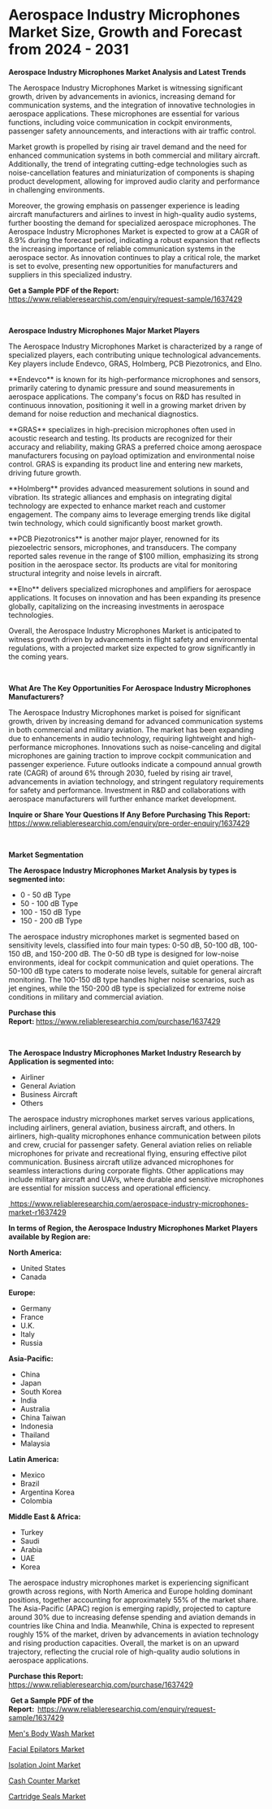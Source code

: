 <p><h1>Aerospace Industry Microphones Market Size, Growth and Forecast from 2024 - 2031</h1></p><p><strong>Aerospace Industry Microphones Market Analysis and Latest Trends</strong></p>
<p><p>The Aerospace Industry Microphones Market is witnessing significant growth, driven by advancements in avionics, increasing demand for communication systems, and the integration of innovative technologies in aerospace applications. These microphones are essential for various functions, including voice communication in cockpit environments, passenger safety announcements, and interactions with air traffic control.</p><p>Market growth is propelled by rising air travel demand and the need for enhanced communication systems in both commercial and military aircraft. Additionally, the trend of integrating cutting-edge technologies such as noise-cancellation features and miniaturization of components is shaping product development, allowing for improved audio clarity and performance in challenging environments.</p><p>Moreover, the growing emphasis on passenger experience is leading aircraft manufacturers and airlines to invest in high-quality audio systems, further boosting the demand for specialized aerospace microphones. The Aerospace Industry Microphones Market is expected to grow at a CAGR of 8.9% during the forecast period, indicating a robust expansion that reflects the increasing importance of reliable communication systems in the aerospace sector. As innovation continues to play a critical role, the market is set to evolve, presenting new opportunities for manufacturers and suppliers in this specialized industry.</p></p>
<p><strong>Get a Sample PDF of the Report:&nbsp;</strong> <a href="https://www.reliableresearchiq.com/enquiry/request-sample/1637429">https://www.reliableresearchiq.com/enquiry/request-sample/1637429</a></p>
<p>&nbsp;</p>
<p><strong>Aerospace Industry Microphones Major Market Players</strong></p>
<p><p>The Aerospace Industry Microphones Market is characterized by a range of specialized players, each contributing unique technological advancements. Key players include Endevco, GRAS, Holmberg, PCB Piezotronics, and Elno.</p><p>**Endevco** is known for its high-performance microphones and sensors, primarily catering to dynamic pressure and sound measurements in aerospace applications. The company's focus on R&D has resulted in continuous innovation, positioning it well in a growing market driven by demand for noise reduction and mechanical diagnostics.</p><p>**GRAS** specializes in high-precision microphones often used in acoustic research and testing. Its products are recognized for their accuracy and reliability, making GRAS a preferred choice among aerospace manufacturers focusing on payload optimization and environmental noise control. GRAS is expanding its product line and entering new markets, driving future growth.</p><p>**Holmberg** provides advanced measurement solutions in sound and vibration. Its strategic alliances and emphasis on integrating digital technology are expected to enhance market reach and customer engagement. The company aims to leverage emerging trends like digital twin technology, which could significantly boost market growth.</p><p>**PCB Piezotronics** is another major player, renowned for its piezoelectric sensors, microphones, and transducers. The company reported sales revenue in the range of $100 million, emphasizing its strong position in the aerospace sector. Its products are vital for monitoring structural integrity and noise levels in aircraft.</p><p>**Elno** delivers specialized microphones and amplifiers for aerospace applications. It focuses on innovation and has been expanding its presence globally, capitalizing on the increasing investments in aerospace technologies.</p><p>Overall, the Aerospace Industry Microphones Market is anticipated to witness growth driven by advancements in flight safety and environmental regulations, with a projected market size expected to grow significantly in the coming years.</p></p>
<p>&nbsp;</p>
<p><strong>What Are The Key Opportunities For Aerospace Industry Microphones Manufacturers?</strong></p>
<p><p>The Aerospace Industry Microphones market is poised for significant growth, driven by increasing demand for advanced communication systems in both commercial and military aviation. The market has been expanding due to enhancements in audio technology, requiring lightweight and high-performance microphones. Innovations such as noise-canceling and digital microphones are gaining traction to improve cockpit communication and passenger experience. Future outlooks indicate a compound annual growth rate (CAGR) of around 6% through 2030, fueled by rising air travel, advancements in aviation technology, and stringent regulatory requirements for safety and performance. Investment in R&D and collaborations with aerospace manufacturers will further enhance market development.</p></p>
<p><strong>Inquire or Share Your Questions If Any Before Purchasing This Report:</strong> <a href="https://www.reliableresearchiq.com/enquiry/pre-order-enquiry/1637429">https://www.reliableresearchiq.com/enquiry/pre-order-enquiry/1637429</a></p>
<p>&nbsp;</p>
<p><strong>Market Segmentation</strong></p>
<p><strong>The Aerospace Industry Microphones Market Analysis by types is segmented into:</strong></p>
<p><ul><li>0 - 50 dB Type</li><li>50 - 100 dB Type</li><li>100 - 150 dB Type</li><li>150 - 200 dB Type</li></ul></p>
<p><p>The aerospace industry microphones market is segmented based on sensitivity levels, classified into four main types: 0-50 dB, 50-100 dB, 100-150 dB, and 150-200 dB. The 0-50 dB type is designed for low-noise environments, ideal for cockpit communication and quiet operations. The 50-100 dB type caters to moderate noise levels, suitable for general aircraft monitoring. The 100-150 dB type handles higher noise scenarios, such as jet engines, while the 150-200 dB type is specialized for extreme noise conditions in military and commercial aviation.</p></p>
<p><strong>Purchase this Report:&nbsp;</strong><a href="https://www.reliableresearchiq.com/purchase/1637429">https://www.reliableresearchiq.com/purchase/1637429</a></p>
<p>&nbsp;</p>
<p><strong>The Aerospace Industry Microphones Market Industry Research by Application is segmented into:</strong></p>
<p><ul><li>Airliner</li><li>General Aviation</li><li>Business Aircraft</li><li>Others</li></ul></p>
<p><p>The aerospace industry microphones market serves various applications, including airliners, general aviation, business aircraft, and others. In airliners, high-quality microphones enhance communication between pilots and crew, crucial for passenger safety. General aviation relies on reliable microphones for private and recreational flying, ensuring effective pilot communication. Business aircraft utilize advanced microphones for seamless interactions during corporate flights. Other applications may include military aircraft and UAVs, where durable and sensitive microphones are essential for mission success and operational efficiency.</p></p>
<p><a href="https://www.reliableresearchiq.com/aerospace-industry-microphones-market-r1637429">&nbsp;https://www.reliableresearchiq.com/aerospace-industry-microphones-market-r1637429</a></p>
<p><strong>In terms of Region, the Aerospace Industry Microphones Market Players available by Region are:</strong></p>
<p>
    <p> <strong> North America: </strong>
        <ul>
            <li>United States</li>
            <li>Canada</li>
        </ul>
        </p> 
    <p> <strong> Europe: </strong>
        <ul>
            <li>Germany</li>
            <li>France</li>
            <li>U.K.</li>
            <li>Italy</li>
            <li>Russia</li>
        </ul>
        </p> 
    <p> <strong> Asia-Pacific: </strong>
        <ul>
            <li>China</li>
            <li>Japan</li>
            <li>South Korea</li>
            <li>India</li>
            <li>Australia</li>
            <li>China Taiwan</li>
            <li>Indonesia</li>
            <li>Thailand</li>
            <li>Malaysia</li>
        </ul>
        </p> 
    <p> <strong> Latin America: </strong>
        <ul>
            <li>Mexico</li>
            <li>Brazil</li>
            <li>Argentina Korea</li>
            <li>Colombia</li>
        </ul>
        </p> 
    <p> <strong> Middle East & Africa: </strong>
        <ul>
            <li>Turkey</li>
            <li>Saudi</li>
            <li>Arabia</li>
            <li>UAE</li>
            <li>Korea</li>
        </ul>
    </p>
    </p>
<p><p>The aerospace industry microphones market is experiencing significant growth across regions, with North America and Europe holding dominant positions, together accounting for approximately 55% of the market share. The Asia-Pacific (APAC) region is emerging rapidly, projected to capture around 30% due to increasing defense spending and aviation demands in countries like China and India. Meanwhile, China is expected to represent roughly 15% of the market, driven by advancements in aviation technology and rising production capacities. Overall, the market is on an upward trajectory, reflecting the crucial role of high-quality audio solutions in aerospace applications.</p></p>
<p><strong>Purchase this Report: </strong><a href="https://www.reliableresearchiq.com/purchase/1637429">https://www.reliableresearchiq.com/purchase/1637429</a></p>
<p>&nbsp;<strong>Get a Sample PDF of the Report:&nbsp;&nbsp;</strong><a href="https://www.reliableresearchiq.com/enquiry/request-sample/1637429">https://www.reliableresearchiq.com/enquiry/request-sample/1637429</a></p>
<p><strong></strong></p>
<p><p><a href="https://issuu.com/reportprime-2/docs/mens-body-wash-market-size-2030.ppt_3cd88da65bee9f">Men's Body Wash Market</a></p><p><a href="https://issuu.com/reportprime-2/docs/facial-epilators-market-size-2030.p_d28df0e2919878">Facial Epilators Market</a></p><p><a href="https://medium.com/@jamiebertrgnaum3545/global-perspectives-on-isolation-joint-market-trends-and-forecast-2024-2031-f68b3f33ea58">Isolation Joint Market</a></p><p><a href="https://www.linkedin.com/pulse/global-cash-counter-market-size-share-analysis-product-qo3wc?trackingId=MdKmBIx0RiOd9b0edHPfaQ%3D%3D">Cash Counter Market</a></p><p><a href="https://www.linkedin.com/pulse/cartridge-seals-market-revolution-2024-2031-trends-shaping-3udqe?trackingId=XzFEmvKbRdi1vs0TwFqQMg%3D%3D">Cartridge Seals Market</a></p></p>